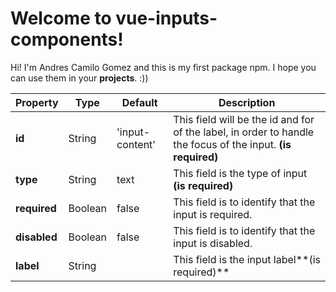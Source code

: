 # Welcome to vue-inputs-components!

Hi! I'm Andres Camilo Gomez and this is my first package npm. I hope you can use them in your **projects**. :))

|Property|Type|Default|Description|
|--|--|--|--|
|**id**|String|'input-content'|This field will be the id and for of the label, in order to handle the focus of the input. **(is required)**
|**type**|String|text|This field is the type of input **(is required)**|
|**required**|Boolean|false|This field is to identify that the input is required.|
|**disabled**|Boolean|false|This field is to identify that the input is disabled.|
|**label**|String||This field is the input label**(is required)**|